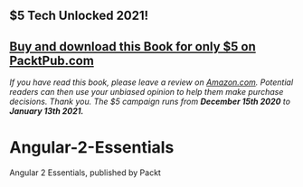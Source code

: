 ## $5 Tech Unlocked 2021!
[Buy and download this Book for only $5 on PacktPub.com](https://www.packtpub.com/product/angularjs-essentials/9781783980086)
-----
*If you have read this book, please leave a review on [Amazon.com](https://www.amazon.com/gp/product/1783980087).     Potential readers can then use your unbiased opinion to help them make purchase decisions. Thank you. The $5 campaign         runs from __December 15th 2020__ to __January 13th 2021.__*

# Angular-2-Essentials
Angular 2 Essentials, published by Packt
